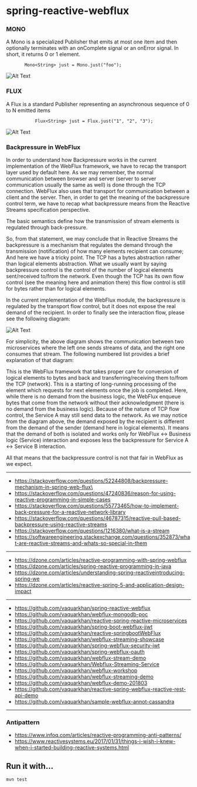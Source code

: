 # spring-reactive-webflux



### MONO
A Mono is a specialized Publisher that emits at most one item and then optionally terminates with an onComplete signal or an onError signal. In short, it returns 0 or 1 element.

           Mono<String> just = Mono.just("foo");

![Alt Text](https://i0.wp.com/blog.knoldus.com/wp-content/uploads/2019/05/mono.png?w=903&ssl=1)

### FLUX
A Flux is a standard Publisher representing an asynchronous sequence of 0 to N emitted items

               Flux<String> just = Flux.just("1", "2", "3");
     
![Alt Text](https://i1.wp.com/blog.knoldus.com/wp-content/uploads/2019/05/flux.png?w=833&ssl=1 )

### Backpressure in WebFlux

In order to understand how Backpressure works in the current implementation of the WebFlux framework, we have to recap the transport layer used by default here. As we may remember, the normal communication between browser and server (server to server communication usually the same as well) is done through the TCP connection. WebFlux also uses that transport for communication between a client and the server. Then, in order to get the meaning of the backpressure control term, we have to recap what backpressure means from the Reactive Streams specification perspective.

The basic semantics define how the transmission of stream elements is regulated through back-pressure.

So, from that statement, we may conclude that in Reactive Streams the backpressure is a mechanism that regulates the demand through the transmission (notification) of how many elements recipient can consume; And here we have a tricky point. The TCP has a bytes abstraction rather than logical elements abstraction. What we usually want by saying backpressure control is the control of the number of logical elements sent/received to/from the network. Even though the TCP has its own flow control (see the meaning here and animation there) this flow control is still for bytes rather than for logical elements.

In the current implementation of the WebFlux module, the backpressure is regulated by the transport flow control, but it does not expose the real demand of the recipient. In order to finally see the interaction flow, please see the following diagram:

![Alt Text](https://i.stack.imgur.com/cJIEk.png )


For simplicity, the above diagram shows the communication between two microservices where the left one sends streams of data, and the right one consumes that stream. The following numbered list provides a brief explanation of that diagram:

This is the WebFlux framework that takes proper care for conversion of logical elements to bytes and back and transferring/receiving them to/from the TCP (network).
This is a starting of long-running processing of the element which requests for next elements once the job is completed.
Here, while there is no demand from the business logic, the WebFlux enqueue bytes that come from the network without their acknowledgment (there is no demand from the business logic).
Because of the nature of TCP flow control, the Service A may still send data to the network.
As we may notice from the diagram above, the demand exposed by the recipient is different from the demand of the sender (demand here in logical elements). It means that the demand of both is isolated and works only for WebFlux <-> Business logic (Service) interaction and exposes less the backpressure for Service A <-> Service B interaction.

All that means that the backpressure control is not that fair in WebFlux as we expect.


------------------------
- https://stackoverflow.com/questions/52244808/backpressure-mechanism-in-spring-web-flux\
- https://stackoverflow.com/questions/47240836/reason-for-using-reactive-programming-in-simple-cases
- https://stackoverflow.com/questions/55773465/how-to-implement-back-pressure-for-a-reactive-network-library
- https://stackoverflow.com/questions/46787315/reactive-pull-based-backpressure-using-reactive-streams
- https://stackoverflow.com/questions/1216380/what-is-a-stream
- https://softwareengineering.stackexchange.com/questions/352873/what-are-reactive-streams-and-whats-so-special-in-them

------------------------
- https://dzone.com/articles/reactive-programming-with-spring-webflux
- https://dzone.com/articles/spring-reactive-programming-in-java
- https://dzone.com/articles/understanding-spring-reactiveintroducing-spring-we
- https://dzone.com/articles/reactive-spring-5-and-application-design-impact
------------------------

- https://github.com/vaquarkhan/spring-reactive-webflux
- https://github.com/vaquarkhan/webflux-mongodb-poc
- https://github.com/vaquarkhan/reactive-spring-reactive-microservices
- https://github.com/vaquarkhan/spring-boot-webflux-jjwt
- https://github.com/vaquarkhan/reactive-springbootWebFlux
- https://github.com/vaquarkhan/webflux-streaming-showcase
- https://github.com/vaquarkhan/spring-webflux-security-jwt
- https://github.com/vaquarkhan/spring-webflux-oauth
- https://github.com/vaquarkhan/webflux-stream-demo
- https://github.com/vaquarkhan/Webflux-Streaming-Service
- https://github.com/vaquarkhan/webflux-workshop
- https://github.com/vaquarkhan/webflux-streaming-demo
- https://github.com/vaquarkhan/webflux-demo-201803
- https://github.com/vaquarkhan/reactive-spring-webflux-reactive-rest-api-demo
- https://github.com/vaquarkhan/sample-webflux-annot-cassandra

----
### Antipattern

- https://www.infoq.com/articles/reactive-programming-anti-patterns/
- https://www.reactivesystems.eu/2017/01/31/things-i-wish-i-knew-when-i-started-building-reactive-systems.html

## Run it with...
```
mvn test
